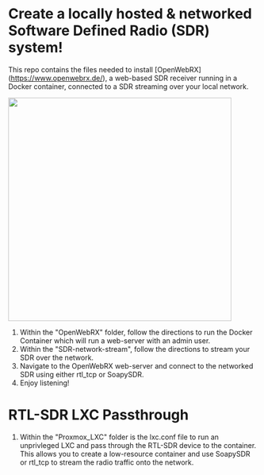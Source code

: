 # Create a locally hosted & networked Software Defined Radio (SDR) system!
This repo contains the files needed to install [OpenWebRX] (https://www.openwebrx.de/), a web-based SDR receiver running in a Docker container, connected to a SDR streaming over your local network.

<img src="https://github.com/Robert-litts/sdr-network/blob/main/remote_sdr_diagram.png" width="450" height="450">

1. Within the "OpenWebRX" folder, follow the directions to run the Docker Container which will run a web-server with an admin user.
2. Within the "SDR-network-stream", follow the directions to stream your SDR over the network.
3. Navigate to the OpenWebRX web-server and connect to the networked SDR using either rtl_tcp or SoapySDR.
4. Enjoy listening!

# RTL-SDR LXC Passthrough
1. Within the "Proxmox_LXC" folder is the lxc.conf file to run an unprivleged LXC and pass through the RTL-SDR device to the container. This allows you to create a low-resource container and use SoapySDR or rtl_tcp to stream the radio traffic onto the network.
